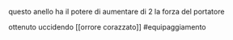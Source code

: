 questo anello ha il potere di aumentare di 2 la forza del portatore

ottenuto uccidendo [[orrore corazzato]] 
#equipaggiamento